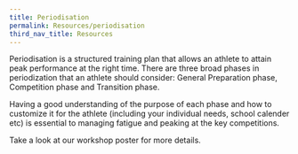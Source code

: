 ```yaml
---
title: Periodisation
permalink: Resources/periodisation
third_nav_title: Resources
---
```

Periodisation is a structured training plan that allows an athlete to attain peak performance at the right time.  There are three broad phases in periodization that an athlete should consider: General Preparation phase, Competition phase and Transition phase.  

Having a good understanding of the purpose of each phase and how to customize it for the athlete (including your individual needs, school calender etc) is essential to managing fatigue and peaking at the key competitions.

Take a look at our workshop poster for more details.  [](/files/workshops-by-tp/Sports%20Leaders%20Workhop_Periodisation.pdf)
